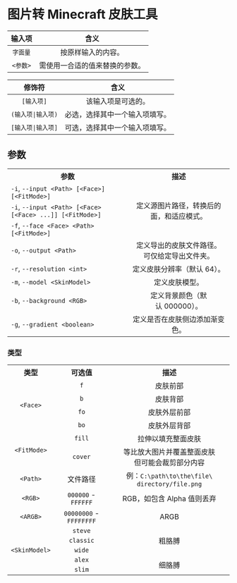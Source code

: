 # 图片转 Minecraft 皮肤工具

|  输入项   |       含义        |
|:------:|:---------------:|
| `字面量`  |    按原样输入的内容。    |
| `<参数>` | 需使用一合适的值来替换的参数。 |

|     修饰符      |       含义        |
|:------------:|:---------------:|
|   `[输入项]`    |    该输入项是可选的。    |
| `(输入项\|输入项)` | 必选，选择其中一个输入项填写。 |
| `[输入项\|输入项]` | 可选，选择其中一个输入项填写。 |

## 参数

<table>
    <tr>
        <th> 参数 </th>
        <th> 描述 </th>
    </tr>
    <tr>
        <td> <code>-i</code>, <code>--input &lt;Path&gt; [&lt;Face&gt;] [&lt;FitMode&gt;]</code> </td>
        <td style="text-align: center;" rowspan="3"> 定义源图片路径，转换后的面，和适应模式。 </td>
    </tr>
    <tr>
        <td> <code>-i</code>, <code>--input &lt;Path&gt; [&lt;Face&gt; [&lt;Face&gt; ...]] [&lt;FitMode&gt;]</code> </td>
    </tr>
    <tr>
        <td> <code>-f</code>, <code>--face &lt;Face&gt; &lt;Path&gt; [&lt;FitMode&gt;]</code> </td>
    </tr>
    <tr>
        <td> <code>-o</code>, <code>--output &lt;Path&gt;</code> </td>
        <td style="text-align: center;"> 定义导出的皮肤文件路径。 <br> 可仅给定导出文件夹。 </td>
    </tr>
    <tr>
        <td> <code>-r</code>, <code>--resolution &lt;int&gt;</code> </td>
        <td style="text-align: center;"> 定义皮肤分辨率（默认&nbsp;64）。 </td>
    </tr>
    <tr>
        <td> <code>-m</code>, <code>--model &lt;SkinModel&gt;</code> </td>
        <td style="text-align: center;"> 定义皮肤模型。 </td>
    </tr>
    <tr>
        <td> <code>-b</code>, <code>--background &lt;RGB&gt;</code> </td>
        <td style="text-align: center;"> 定义背景颜色（默认&nbsp;000000）。 </td>
    </tr>
    <tr>
        <td> <code>-g</code>, <code>--gradient &lt;boolean&gt;</code> </td>
        <td style="text-align: center;"> 定义是否在皮肤侧边添加渐变色。 </td>
    </tr>
</table>

### 类型

<table>
    <tr>
        <th> 类型 </th>
        <th> 可选值 </th>
        <th> 描述 </th>
    </tr>
    <tr>
        <td style="text-align: center;" rowspan="4"> <code>&lt;Face&gt;</code> </td>
        <td style="text-align: center;"> <code>f</code> </td>
        <td style="text-align: center;"> 皮肤前部 </td>
    </tr>
    <tr>
        <td style="text-align: center;"> <code>b</code> </td>
        <td style="text-align: center;"> 皮肤背部 </td>
    </tr>
    <tr>
        <td style="text-align: center;"> <code>fo</code> </td>
        <td style="text-align: center;"> 皮肤外层前部 </td>
    </tr>
    <tr>
        <td style="text-align: center;"> <code>bo</code> </td>
        <td style="text-align: center;"> 皮肤外层背部 </td>
    </tr>
    <tr>
        <td style="text-align: center;" rowspan="2"> <code>&lt;FitMode&gt;</code> </td>
        <td style="text-align: center;"> <code>fill</code> </td>
        <td style="text-align: center;"> 拉伸以填充整面皮肤 </td>
    </tr>
    <tr>
        <td style="text-align: center;"> <code>cover</code> </td>
        <td style="text-align: center;"> 等比放大图片并覆盖整面皮肤 <br> 但可能会裁剪部分内容 </td>
    </tr>
    <tr>
        <td style="text-align: center;"> <code>&lt;Path&gt;</code> </td>
        <td style="text-align: center;"> 文件路径 </td>
        <td style="text-align: center;"> 例：<code>C:\path\to\the\file\</code> <code>directory/file.png</code> </td>
    </tr>
    <tr>
        <td style="text-align: center;"> <code>&lt;RGB&gt;</code> </td>
        <td style="text-align: center;"> <code>000000</code> - <code>FFFFFF</code> </td>
        <td style="text-align: center;"> RGB，如包含&nbsp;Alpha&nbsp;值则丢弃 </td>
    </tr>
    <tr>
        <td style="text-align: center;"> <code>&lt;ARGB&gt;</code> </td>
        <td style="text-align: center;"> <code>00000000</code> - <code>FFFFFFFF</code> </td>
        <td style="text-align: center;"> ARGB </td>
    </tr>
    <tr>
        <td style="text-align: center;" rowspan="5"> <code>&lt;SkinModel&gt;</code> </td>
        <td style="text-align: center;"> <code>steve</code> </td>
        <td style="text-align: center;" rowspan="3"> 粗胳膊 </td>
    </tr>
    <tr>
        <td style="text-align: center;"> <code>classic</code> </td>
    </tr>
    <tr>
        <td style="text-align: center;"> <code>wide</code> </td>
    </tr>
    <tr>
        <td style="text-align: center;"> <code>alex</code> </td>
        <td style="text-align: center;" rowspan="2"> 细胳膊 </td>
    </tr>
    <tr>
        <td style="text-align: center;"> <code>slim</code> </td>
    </tr>
</table>
